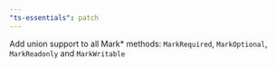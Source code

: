 ```yaml
---
"ts-essentials": patch
---
```


Add union support to all Mark\* methods: `MarkRequired`, `MarkOptional`, `MarkReadonly` and `MarkWritable`
